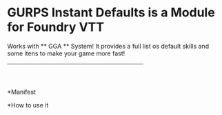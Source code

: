 # GURPS Instant Defaults is a Module for Foundry VTT 
Works with ** GGA **  System! It provides a full list os default skills and some itens to make your game more fast! 

<table>
<thead>
  <tr>
    <th><p align="center">
    <img width="300" drc="images/1.jpg">
</p></th>
 </thead>
 </table>
    



*Manifest 

*How to use it













